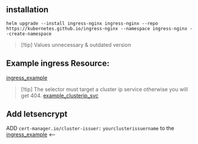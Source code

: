 ## installation
```
helm upgrade --install ingress-nginx ingress-nginx --repo https://kubernetes.github.io/ingress-nginx --namespace ingress-nginx --create-namespace
```

>[!tip] Values unnecessary & outdated version

## Example ingress Resource:

[ingress_example](ingress_example.yml)

>[!tip] The selector must target a cluster ip service otherwise you will get 404.
>[example_clusterip_svc](example_clusterip_svc.yml)

## Add letsencrypt

ADD `cert-manager.io/cluster-issuer:` `yourclusterissuername` to the [ingress_example](ingress_example.yml) <--

